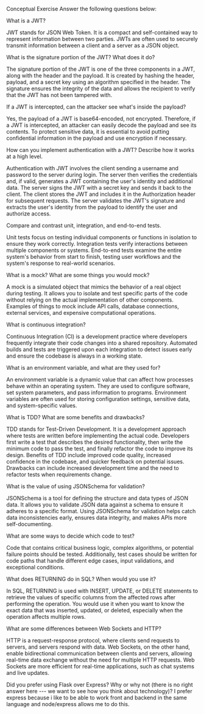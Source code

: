 Conceptual Exercise
Answer the following questions below:

What is a JWT?

JWT stands for JSON Web Token. It is a compact and self-contained way to represent information between two parties. JWTs are often used to securely transmit information between a client and a server as a JSON object.

What is the signature portion of the JWT? What does it do?

The signature portion of the JWT is one of the three components in a JWT, along with the header and the payload. It is created by hashing the header, payload, and a secret key using an algorithm specified in the header. The signature ensures the integrity of the data and allows the recipient to verify that the JWT has not been tampered with.

If a JWT is intercepted, can the attacker see what's inside the payload?

Yes, the payload of a JWT is base64-encoded, not encrypted. Therefore, if a JWT is intercepted, an attacker can easily decode the payload and see its contents. To protect sensitive data, it is essential to avoid putting confidential information in the payload and use encryption if necessary.

How can you implement authentication with a JWT? Describe how it works at a high level.

Authentication with JWT involves the client sending a username and password to the server during login. The server then verifies the credentials and, if valid, generates a JWT containing the user's identity and additional data. The server signs the JWT with a secret key and sends it back to the client. The client stores the JWT and includes it in the Authorization header for subsequent requests. The server validates the JWT's signature and extracts the user's identity from the payload to identify the user and authorize access.

Compare and contrast unit, integration, and end-to-end tests.

Unit tests focus on testing individual components or functions in isolation to ensure they work correctly. Integration tests verify interactions between multiple components or systems. End-to-end tests examine the entire system's behavior from start to finish, testing user workflows and the system's response to real-world scenarios.

What is a mock? What are some things you would mock?

A mock is a simulated object that mimics the behavior of a real object during testing. It allows you to isolate and test specific parts of the code without relying on the actual implementation of other components. Examples of things to mock include API calls, database connections, external services, and expensive computational operations.

What is continuous integration?

Continuous Integration (CI) is a development practice where developers frequently integrate their code changes into a shared repository. Automated builds and tests are triggered upon each integration to detect issues early and ensure the codebase is always in a working state.

What is an environment variable, and what are they used for?

An environment variable is a dynamic value that can affect how processes behave within an operating system. They are used to configure software, set system parameters, and pass information to programs. Environment variables are often used for storing configuration settings, sensitive data, and system-specific values.

What is TDD? What are some benefits and drawbacks?

TDD stands for Test-Driven Development. It is a development approach where tests are written before implementing the actual code. Developers first write a test that describes the desired functionality, then write the minimum code to pass the test, and finally refactor the code to improve its design. Benefits of TDD include improved code quality, increased confidence in the codebase, and quicker feedback on potential issues. Drawbacks can include increased development time and the need to refactor tests when requirements change.

What is the value of using JSONSchema for validation?

JSONSchema is a tool for defining the structure and data types of JSON data. It allows you to validate JSON data against a schema to ensure it adheres to a specific format. Using JSONSchema for validation helps catch data inconsistencies early, ensures data integrity, and makes APIs more self-documenting.

What are some ways to decide which code to test?

Code that contains critical business logic, complex algorithms, or potential failure points should be tested. Additionally, test cases should be written for code paths that handle different edge cases, input validations, and exceptional conditions.

What does RETURNING do in SQL? When would you use it?

In SQL, RETURNING is used with INSERT, UPDATE, or DELETE statements to retrieve the values of specific columns from the affected rows after performing the operation. You would use it when you want to know the exact data that was inserted, updated, or deleted, especially when the operation affects multiple rows.

What are some differences between Web Sockets and HTTP?

HTTP is a request-response protocol, where clients send requests to servers, and servers respond with data. Web Sockets, on the other hand, enable bidirectional communication between clients and servers, allowing real-time data exchange without the need for multiple HTTP requests. Web Sockets are more efficient for real-time applications, such as chat systems and live updates.

Did you prefer using Flask over Express? Why or why not (there is no right answer here --- we want to see how you think about technology)? I prefer express because i like to be able to work front and backend in the same language and node/express allows me to do this.